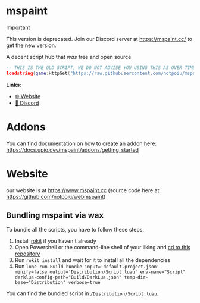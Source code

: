 # mspaint
> [!IMPORTANT]
> This version is deprecated. Join our Discord server at https://mspaint.cc/ to get the new version.

A decent script hub that *was* free and open source

```lua
-- THIS IS THE OLD SCRIPT, WE DO NOT ADVISE YOU USING THIS AS OVER TIME STUFF WILL GET PATCHED
loadstring(game:HttpGet("https://raw.githubusercontent.com/notpoiu/mspaint/main/main.lua"))()
```

**Links**:
- [🌐 Website](https://www.mspaint.cc/)
- [💬 Discord](https://discord.gg/mspaint)

# Addons
You can find documentation on how to create an addon here: https://docs.upio.dev/mspaint/addons/getting_started

# Website
our website is at https://www.mspaint.cc (source code here at https://github.com/notpoiu/webmspaint)

## Bundling mspaint via wax
To bundle all the scripts, you have to follow these steps:

1. Install [rokit](https://github.com/rojo-rbx/rokit) if you haven't already
2. Open Powershell or the command-line shell of your liking and [cd to this repository](https://www.quora.com/What-does-it-mean-to-CD-into-a-directory-and-how-can-I-do-that-Can-someone-explain-it-in-a-laymans-term)
3. Run `rokit install` and wait for it to install all the dependencies
4. Run `lune run Build bundle input='default.project.json' minify=false output='Distribution/Script.luau' env-name="Script" darklua-config-path="Build/DarkLua.json" temp-dir-base="Distribution" verbose=true`

You can find the bundled script in `/Distribution/Script.luau`.
